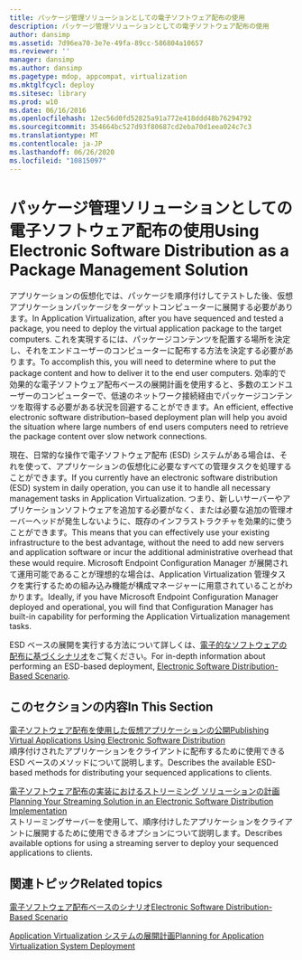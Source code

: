 ```yaml
---
title: パッケージ管理ソリューションとしての電子ソフトウェア配布の使用
description: パッケージ管理ソリューションとしての電子ソフトウェア配布の使用
author: dansimp
ms.assetid: 7d96ea70-3e7e-49fa-89cc-586804a10657
ms.reviewer: ''
manager: dansimp
ms.author: dansimp
ms.pagetype: mdop, appcompat, virtualization
ms.mktglfcycl: deploy
ms.sitesec: library
ms.prod: w10
ms.date: 06/16/2016
ms.openlocfilehash: 12ec56d0fd52825a91a772e418ddd48b76294792
ms.sourcegitcommit: 354664bc527d93f80687cd2eba70d1eea024c7c3
ms.translationtype: MT
ms.contentlocale: ja-JP
ms.lasthandoff: 06/26/2020
ms.locfileid: "10815097"
---
```

# <span data-ttu-id="c93e7-103">パッケージ管理ソリューションとしての電子ソフトウェア配布の使用</span><span class="sxs-lookup"><span data-stu-id="c93e7-103">Using Electronic Software Distribution as a Package Management Solution</span></span>


<span data-ttu-id="c93e7-104">アプリケーションの仮想化では、パッケージを順序付けしてテストした後、仮想アプリケーションパッケージをターゲットコンピューターに展開する必要があります。</span><span class="sxs-lookup"><span data-stu-id="c93e7-104">In Application Virtualization, after you have sequenced and tested a package, you need to deploy the virtual application package to the target computers.</span></span> <span data-ttu-id="c93e7-105">これを実現するには、パッケージコンテンツを配置する場所を決定し、それをエンドユーザーのコンピューターに配布する方法を決定する必要があります。</span><span class="sxs-lookup"><span data-stu-id="c93e7-105">To accomplish this, you will need to determine where to put the package content and how to deliver it to the end user computers.</span></span> <span data-ttu-id="c93e7-106">効率的で効果的な電子ソフトウェア配布ベースの展開計画を使用すると、多数のエンドユーザーのコンピューターで、低速のネットワーク接続経由でパッケージコンテンツを取得する必要がある状況を回避することができます。</span><span class="sxs-lookup"><span data-stu-id="c93e7-106">An efficient, effective electronic software distribution–based deployment plan will help you avoid the situation where large numbers of end users computers need to retrieve the package content over slow network connections.</span></span>

<span data-ttu-id="c93e7-107">現在、日常的な操作で電子ソフトウェア配布 (ESD) システムがある場合は、それを使って、アプリケーションの仮想化に必要なすべての管理タスクを処理することができます。</span><span class="sxs-lookup"><span data-stu-id="c93e7-107">If you currently have an electronic software distribution (ESD) system in daily operation, you can use it to handle all necessary management tasks in Application Virtualization.</span></span> <span data-ttu-id="c93e7-108">つまり、新しいサーバーやアプリケーションソフトウェアを追加する必要がなく、または必要な追加の管理オーバーヘッドが発生しないように、既存のインフラストラクチャを効果的に使うことができます。</span><span class="sxs-lookup"><span data-stu-id="c93e7-108">This means that you can effectively use your existing infrastructure to the best advantage, without the need to add new servers and application software or incur the additional administrative overhead that these would require.</span></span> <span data-ttu-id="c93e7-109">Microsoft Endpoint Configuration Manager が展開されて運用可能であることが理想的な場合は、Application Virtualization 管理タスクを実行するための組み込み機能が構成マネージャーに用意されていることがわかります。</span><span class="sxs-lookup"><span data-stu-id="c93e7-109">Ideally, if you have Microsoft Endpoint Configuration Manager deployed and operational, you will find that Configuration Manager has built-in capability for performing the Application Virtualization management tasks.</span></span>

<span data-ttu-id="c93e7-110">ESD ベースの展開を実行する方法について詳しくは、[電子的なソフトウェアの配布に基づくシナリオ](electronic-software-distribution-based-scenario.md)をご覧ください。</span><span class="sxs-lookup"><span data-stu-id="c93e7-110">For in-depth information about performing an ESD-based deployment, [Electronic Software Distribution-Based Scenario](electronic-software-distribution-based-scenario.md).</span></span>

## <span data-ttu-id="c93e7-111">このセクションの内容</span><span class="sxs-lookup"><span data-stu-id="c93e7-111">In This Section</span></span>


<a href="" id="publishing-virtual-applications-using-electronic-software-distribution"></a>[<span data-ttu-id="c93e7-112">電子ソフトウェア配布を使用した仮想アプリケーションの公開</span><span class="sxs-lookup"><span data-stu-id="c93e7-112">Publishing Virtual Applications Using Electronic Software Distribution</span></span>](publishing-virtual-applications-using-electronic-software-distribution.md)  
<span data-ttu-id="c93e7-113">順序付けされたアプリケーションをクライアントに配布するために使用できる ESD ベースのメソッドについて説明します。</span><span class="sxs-lookup"><span data-stu-id="c93e7-113">Describes the available ESD-based methods for distributing your sequenced applications to clients.</span></span>

<a href="" id="planning-your-streaming-solution-in-an-electronic-software-distribution-implementation"></a>[<span data-ttu-id="c93e7-114">電子ソフトウェア配布の実装におけるストリーミング ソリューションの計画</span><span class="sxs-lookup"><span data-stu-id="c93e7-114">Planning Your Streaming Solution in an Electronic Software Distribution Implementation</span></span>](planning-your-streaming-solution-in-an-electronic-software-distribution-implementation.md)  
<span data-ttu-id="c93e7-115">ストリーミングサーバーを使用して、順序付けしたアプリケーションをクライアントに展開するために使用できるオプションについて説明します。</span><span class="sxs-lookup"><span data-stu-id="c93e7-115">Describes available options for using a streaming server to deploy your sequenced applications to clients.</span></span>

## <span data-ttu-id="c93e7-116">関連トピック</span><span class="sxs-lookup"><span data-stu-id="c93e7-116">Related topics</span></span>


[<span data-ttu-id="c93e7-117">電子ソフトウェア配布ベースのシナリオ</span><span class="sxs-lookup"><span data-stu-id="c93e7-117">Electronic Software Distribution-Based Scenario</span></span>](electronic-software-distribution-based-scenario.md)

[<span data-ttu-id="c93e7-118">Application Virtualization システムの展開計画</span><span class="sxs-lookup"><span data-stu-id="c93e7-118">Planning for Application Virtualization System Deployment</span></span>](planning-for-application-virtualization-system-deployment.md)

 

 





